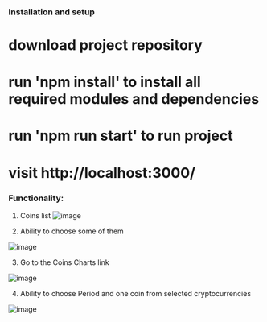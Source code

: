 ### Installation and setup 

# download project repository

# run 'npm install' to install all required modules and dependencies 

# run 'npm run start' to run project

# visit http://localhost:3000/







### Functionality:

1) Coins list
![image](https://github.com/InsanityMT/Cryptocurrency-Tracker/assets/78810409/8f215f3b-946b-44a5-9209-e53049095219)

2) Ability to choose some of them 

![image](https://github.com/InsanityMT/Cryptocurrency-Tracker/assets/78810409/35e75975-75c7-42e6-b757-69e6122c497e)

3) Go to the Coins Charts link

![image](https://github.com/InsanityMT/Cryptocurrency-Tracker/assets/78810409/1ce74c16-3fd3-4242-a146-a1d8634b0d25)

4) Ability to choose Period and one coin from selected cryptocurrencies 
   
![image](https://github.com/InsanityMT/Cryptocurrency-Tracker/assets/78810409/439ddf7e-299e-4cae-89fa-65e2249faf0f)


